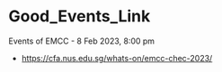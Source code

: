 # Good_Events_Link
Events of EMCC - 8 Feb 2023, 8:00 pm
- https://cfa.nus.edu.sg/whats-on/emcc-chec-2023/
